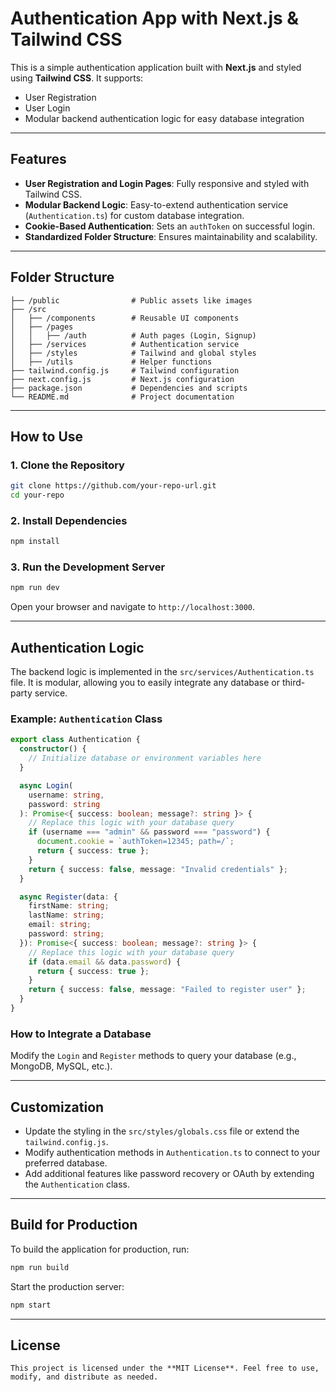 # Authentication App with Next.js & Tailwind CSS

This is a simple authentication application built with **Next.js** and styled using **Tailwind CSS**. It supports:

- User Registration
- User Login
- Modular backend authentication logic for easy database integration

---

## Features

- **User Registration and Login Pages**: Fully responsive and styled with Tailwind CSS.
- **Modular Backend Logic**: Easy-to-extend authentication service (`Authentication.ts`) for custom database integration.
- **Cookie-Based Authentication**: Sets an `authToken` on successful login.
- **Standardized Folder Structure**: Ensures maintainability and scalability.

---

## Folder Structure

```plaintext
├── /public                # Public assets like images
├── /src
│   ├── /components        # Reusable UI components
│   ├── /pages
│   │   ├── /auth          # Auth pages (Login, Signup)
│   ├── /services          # Authentication service
│   ├── /styles            # Tailwind and global styles
│   ├── /utils             # Helper functions
├── tailwind.config.js     # Tailwind configuration
├── next.config.js         # Next.js configuration
├── package.json           # Dependencies and scripts
└── README.md              # Project documentation
```

---

## How to Use

### 1. Clone the Repository

```bash
git clone https://github.com/your-repo-url.git
cd your-repo
```

### 2. Install Dependencies

```bash
npm install
```

### 3. Run the Development Server

```bash
npm run dev
```

Open your browser and navigate to `http://localhost:3000`.

---

## Authentication Logic

The backend logic is implemented in the `src/services/Authentication.ts` file. It is modular, allowing you to easily integrate any database or third-party service.

### Example: `Authentication` Class

```typescript
export class Authentication {
  constructor() {
    // Initialize database or environment variables here
  }

  async Login(
    username: string,
    password: string
  ): Promise<{ success: boolean; message?: string }> {
    // Replace this logic with your database query
    if (username === "admin" && password === "password") {
      document.cookie = `authToken=12345; path=/`;
      return { success: true };
    }
    return { success: false, message: "Invalid credentials" };
  }

  async Register(data: {
    firstName: string;
    lastName: string;
    email: string;
    password: string;
  }): Promise<{ success: boolean; message?: string }> {
    // Replace this logic with your database query
    if (data.email && data.password) {
      return { success: true };
    }
    return { success: false, message: "Failed to register user" };
  }
}
```

### How to Integrate a Database

Modify the `Login` and `Register` methods to query your database (e.g., MongoDB, MySQL, etc.).

---

## Customization

- Update the styling in the `src/styles/globals.css` file or extend the `tailwind.config.js`.
- Modify authentication methods in `Authentication.ts` to connect to your preferred database.
- Add additional features like password recovery or OAuth by extending the `Authentication` class.

---

## Build for Production

To build the application for production, run:

```bash
npm run build
```

Start the production server:

```bash
npm start
```

---

## License

```
This project is licensed under the **MIT License**. Feel free to use, modify, and distribute as needed.
```
